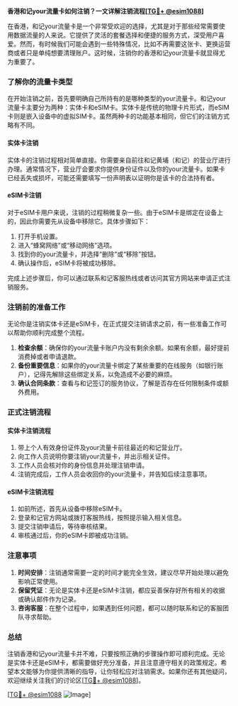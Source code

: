 **香港和记your流量卡如何注销？一文详解注销流程[[TG💪+ @esim1088](https://t.me/s/esim1088)]**

在香港，和记your流量卡是一个非常受欢迎的选择，尤其是对于那些经常需要使用数据流量的人来说。它提供了灵活的套餐选择和便捷的服务方式，深受用户喜爱。然而，有时候我们可能会遇到一些特殊情况，比如不再需要这张卡、更换运营商或者只是单纯想要清理账户。这时候，注销你的香港和记your流量卡就显得尤为重要了。

### 了解你的流量卡类型

在开始注销之前，首先要明确自己所持有的是哪种类型的your流量卡。和记your流量卡主要分为两种：实体卡和eSIM卡。实体卡是传统的物理卡片形式，而eSIM卡则是嵌入设备中的虚拟SIM卡。虽然两种卡的功能基本相同，但它们的注销方式略有不同。

#### 实体卡注销

实体卡的注销过程相对简单直接。你需要亲自前往和记黄埔（和记）的营业厅进行办理。通常情况下，营业厅会要求你提供身份证件以及你的your流量卡。如果卡已经丢失或损坏，可能还需要填写一份声明表以证明你是该卡的合法持有者。

#### eSIM卡注销

对于eSIM卡用户来说，注销的过程稍微复杂一些。由于eSIM卡是绑定在设备上的，因此你需要先从设备中移除它。具体步骤如下：

1. 打开手机设置。
2. 进入“蜂窝网络”或“移动网络”选项。
3. 找到你的your流量卡，并选择“删除”或“移除”按钮。
4. 确认操作后，eSIM卡将被成功移除。

完成上述步骤后，你可以通过联系和记客服热线或者访问其官方网站来申请正式注销服务。

### 注销前的准备工作

无论你是注销实体卡还是eSIM卡，在正式提交注销请求之前，有一些准备工作可以帮助你顺利完成整个流程。

1. **检查余额**：确保你的your流量卡账户内没有剩余余额。如果有余额，最好提前消费掉或者申请退款。
2. **备份重要信息**：如果你的your流量卡绑定了某些重要的在线服务（如银行账户），记得先解除这些绑定关系，以免造成不必要的麻烦。
3. **确认合同条款**：查看与和记签订的服务协议，了解是否存在任何限制条件或额外费用。

### 正式注销流程

#### 实体卡注销流程

1. 带上个人有效身份证件及your流量卡前往最近的和记营业厅。
2. 向工作人员说明你要注销your流量卡，并出示相关证件。
3. 工作人员会核对你的身份信息并处理注销申请。
4. 注销完成后，工作人员会收回你的your流量卡，并告知后续注意事项。

#### eSIM卡注销流程

1. 如前所述，首先从设备中移除eSIM卡。
2. 登录和记官方网站或拨打客服热线，按照提示输入相关信息。
3. 提交注销申请后，等待审核结果。
4. 审核通过后，你的eSIM卡即被成功注销。

### 注意事项

1. **时间安排**：注销通常需要一定的时间才能完全生效，建议尽早开始处理以避免影响正常使用。
2. **保留凭证**：无论是实体卡还是eSIM卡注销，都应妥善保存好所有相关的收据或确认邮件作为记录。
3. **咨询客服**：在整个过程中，如果遇到任何问题，都可以随时联系和记的客服团队寻求帮助。

### 总结

注销香港和记your流量卡并不难，只要按照正确的步骤操作即可顺利完成。无论是实体卡还是eSIM卡，都需要做好充分准备，并且注意遵守相关的政策规定。希望本文能够为你提供清晰的指导，让你轻松应对注销需求。如果你还有其他疑问，欢迎继续关注我们的讨论区[[TG💪+ @esim1088](https://t.me/s/esim1088)]。

[[TG💪+ @esim1088](https://t.me/s/esim1088) ![Image](https://i.postimg.cc/4NQfJmqS/Snipaste-2025-05-13-00-14-12.png)]